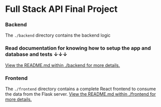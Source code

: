 # Full Stack API Final Project

### Backend

The `./backend` directory contains the backend logic
### Read documentation for knowing how to setup the app and database and tests ↓↓↓ 
[View the README.md within ./backend for more details.](./backend/README.md)
### Frontend

The `./frontend` directory contains a complete React frontend to consume the data from the Flask server. 
[View the README.md within ./frontend for more details.](./frontend/README.md)
